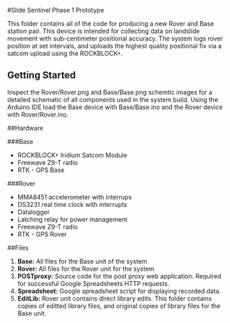 #Slide Sentinel Phase 1 Prototype

This folder contains all of the code for producing a new Rover and Base station pair. This device is intended for collecting data on landslide movement with sub-centimeter positional accuracy. The system logs rover position at set intervals, and uploads the highest quality positional fix via a satcom upload using the ROCKBLOCK+. 

## Getting Started

Inspect the Rover/Rover.png and Base/Base.png schemtic images for a detailed schematic of all components used in the system build. Using the Arduino IDE load the Base device with Base/Base.ino and the Rover device with Rover/Rover.ino. 

##Hardware

###Base
- ROCKBLOCK+ Iridium Satcom Module
- Freewave Z9-T radio
- RTK - GPS Base

###Rover
- MMA8451 accelerometer with interrups
- DS3231 real time clock with interrupts
- Datalogger
- Latching relay for power management
- Freewave Z9-T radio
- RTK - GPS Rover

##Files
1. **Base:** All files for the Base unit of the system
2. **Rover:** All files for the Rover unit for the system
3. **POSTproxy:** Source code for the post proxy web application. Required for successful Google Spreadsheets HTTP requests.
4. **Spreadsheet:** Google spreadsheet script for displaying recorded data.
5. **EditLib:** Rover unit contains direct library edits. This folder contains copies of editted library files, and original copies of library files for the Base unit.
